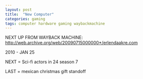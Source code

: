 ```yaml
---
layout: post
title:  "New Computer"
categories: gaming
tags: computer hardware gaming waybackmachine
---
```


NEXT UP FROM WAYBACK MACHINE:
http://web.archive.org/web/20090715000000*/erlendaakre.com

2010 - JAN 25

NEXT = Sci-fi actors in 24 season 7

LAST = mexican christmas gift standoff 

